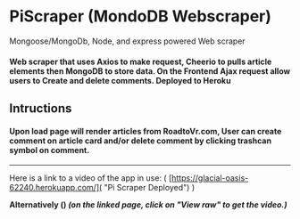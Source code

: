 # PiScraper (MondoDB Webscraper)

Mongoose/MongoDb, Node, and express powered Web scraper

#### Web scraper that uses Axios to make request, Cheerio to pulls article elements then MongoDB to store data. On the Frontend Ajax request allow users to Create and delete comments. Deployed to Heroku

## Intructions

#### Upon load page will render articles from RoadtoVr.com, User can create comment on article card and/or delete comment by clicking trashcan symbol on comment.

---

Here is a link to a video of the app in use: ( [https://glacial-oasis-62240.herokuapp.com/]( "Pi Scraper Deployed") )

**Alternatively ()
_(on the linked page, click on "View raw" to get the video.)_**
